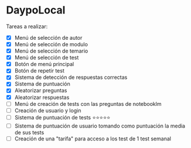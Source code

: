 # DaypoLocal

Tareas a realizar:
- [x] Menú de selección de autor
- [x] Menú de selección de modulo
- [x] Menú de selección de temario
- [x] Menú de selección de test
- [x] Botón de menú principal
- [x] Botón de repetir test
- [x] Sistema de detección de respuestas correctas
- [x] Sistema de puntuación
- [x] Aleatorizar preguntas
- [x] Aleatorizar respuestas
- [ ] Menú de creación de tests con las preguntas de notebooklm
- [ ] Creación de usuario y login
- [ ] Sistema de puntuación de tests ⭐⭐⭐⭐⭐
- [ ] Sistema de puntuación de usuario tomando como puntuación la media de sus tests
- [ ] Creación de una "tarifa" para acceso a los test de 1 test semanal
